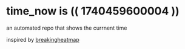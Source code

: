 # time_now is (( 1740459600004 ))

an automated repo that shows the currnent time

inspired by [breakingheatmap](https://github.com/breakingheatmap/breakingheatmap)